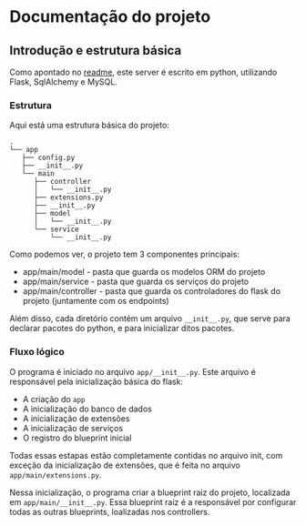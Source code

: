 # Documentação do projeto

## Introdução e estrutura básica

Como apontado no [readme](../README.md), este server é escrito em python, utilizando Flask, SqlAlchemy e MySQL.

### Estrutura
Aqui está uma estrutura básica do projeto:

```
.
└── app
   ├── config.py
   ├── __init__.py
   └── main
      ├── controller
      │   └── __init__.py
      ├── extensions.py
      ├── __init__.py
      ├── model
      │   └── __init__.py
      └── service
          └── __init__.py

```

Como podemos ver, o projeto tem 3 componentes principais: 
- app/main/model - pasta que guarda os modelos ORM do projeto
- app/main/service - pasta que guarda os serviços do projeto
- app/main/controller - pasta que guarda os controladores do flask do projeto (juntamente com os endpoints)

Além disso, cada diretório contém um arquivo `__init__.py`, que serve para declarar pacotes do python, e para inicializar ditos pacotes.

### Fluxo lógico

O programa é iniciado no arquivo `app/__init__.py`. Este arquivo é responsável pela inicialização básica do flask:
- A criação do `app`
- A inicialização do banco de dados
- A inicialização de extensões
- A inicialização de serviços
- O registro do blueprint inicial

Todas essas estapas estão completamente contidas no arquivo init, com exceção da inicialização de extensões, que é feita no arquivo `app/main/extensions.py`.

Nessa inicialização, o programa criar a blueprint raiz do projeto, localizada em `app/main/__init__.py`. 
Essa blueprint raiz é a responsável por configurar todas as outras blueprints, loalizadas nos controllers.

